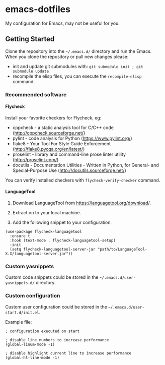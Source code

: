# emacs-dotfiles

My configuration for Emacs, may not be useful for you.


## Getting Started

Clone the repository into the `~/.emacs.d/` directory and run the Emacs.
When you clone the repository or pull new changes please:

- init and update git submodules with: `git submodule init ; git submodule update`
- recompile the elisp files, you can execute the `recompile-elisp` command.


### Recommended software

#### Flycheck

Install your favorite checkers for Flycheck, eg:

* cppcheck - a static analysis tool for C/C++ code (http://cppcheck.sourceforge.net/)
* pylint - code analysis for Python (https://www.pylint.org/)
* flake8 - Your Tool For Style Guide Enforcement (http://flake8.pycqa.org/en/latest/)
* proselint - library and command-line prose linter utility (http://proselint.com/)
* docutils - Documentation Utilities - Written in Python, for General- and Special-Purpose Use (http://docutils.sourceforge.net/)

You can verify installed checkers with `flycheck-verify-checker` command.

#### LanguageTool

1. Download LanguageTool from https://languagetool.org/download/.

2. Extract on to your local machine.

3. Add the following snippet to your configuration.

```
(use-package flycheck-languagetool
  :ensure t
  :hook (text-mode . flycheck-languagetool-setup)
  :init
  (setq flycheck-languagetool-server-jar "path/to/LanguageTool-X.X/languagetool-server.jar"))
```

### Custom yasnippets

Custom code snippets could be stored in the `~/.emacs.d/user-yasnippets.d/` directory.


### Custom configuration

Custom user configuration could be stored in the `~/.emacs.d/user-start.d/init.el`.

Example file:

```
; configuration executed on start

; disable line numbers to increase performance
(global-linum-mode -1)

; disable highlight current line to increase performance
(global-hl-line-mode -1)
```
